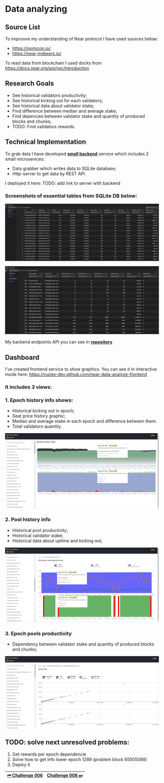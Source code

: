 # Data analyzing

## Source List

To improove my understanding of Near protocol I have used sources below:

- https://nomicon.io/
- https://near-indexers.io/

To read data from blockchain I used docks from https://docs.near.org/api/rpc/introduction

## Research Goals

- See historical validators productivity;
- See historical kicking out for each validators;
- See historical data about validator stake;
- Find difference between median and average stake;
- Find depencies between validator stake and quantity of produced blocks and chunks;
- TODO: Find validators rewards.

## Technical Implementation

To grab data I have developed [**small backend**](https://github.com/ruziev-dev/near-data-analyze) service which includes 2 small microsevices:

- Data grabber which writes data to SQLite database;
- Http-server to get data by REST API.

I deployed it here: TODO: add link to server with backend

### Screenshots of essential tables from SQLite DB below:

![img](../images/history_data/sqlite_epoch.PNG)

![img](../images/history_data/sqlite_validators.PNG)

My backend endpoints API you can see in [**repository**](https://github.com/ruziev-dev/near-data-analyze)

## Dashboard

I've created frontend service to show graphics.
You can see it in interactive mode here: https://ruziev-dev.github.com/near-data-analyze-frontend

### It includes 3 views:

### 1. Epoch history info shows:

- Historical kicking out in epoch;
- Seat price history graphic;
- Median and average stake in each epoch and difference between them.
- Total validators quantity.

![epoch history info](../images/history_data/epoch_charts.png)

### 2. Pool history info

- Historical pool productivity;
- Historical validator stake;
- Historical data about uptime and kicking out;

![pool history info](../images/history_data/pool_charts.png)

### 3. Epoch pools productivity

- Dependency between validator stake and quantity of produced blocks and chunks;

![pool history info](../images/history_data/epoch_info_charts.jpg)

## TODO: solve next unresolved problems:

1. Get rewards per epoch dependencie
2. Solve how to get info lower epoch 1289 (problem block 65505088)
3. Deploy it

| [⏮ Challenge 006 ](./challenge_006.md) | [Challenge 008 ⏭](./challenge_008.md) |
| -------------------------------------- | ------------------------------------- |
